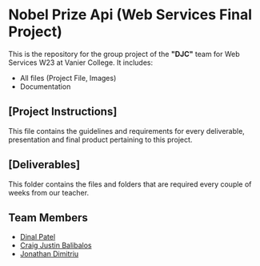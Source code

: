 # Nobel Prize Api  (Web Services Final Project)

This is the repository for the group project of the **"DJC"** team for Web Services W23 at Vanier College. It includes:

- All files (Project File, Images)
- Documentation

## [Project Instructions]
This file contains the guidelines and requirements for every deliverable, presentation and final product pertaining to this project.

## [Deliverables]
This folder contains the files and folders that are required every couple of weeks from our teacher.

## Team Members
- [Dinal Patel](https://github.com/D3153)
- [Craig Justin Balibalos](https://github.com/CraigJustinBalibalos)
- [Jonathan Dimitriu](https://github.com/BenchaminDimitriu)
